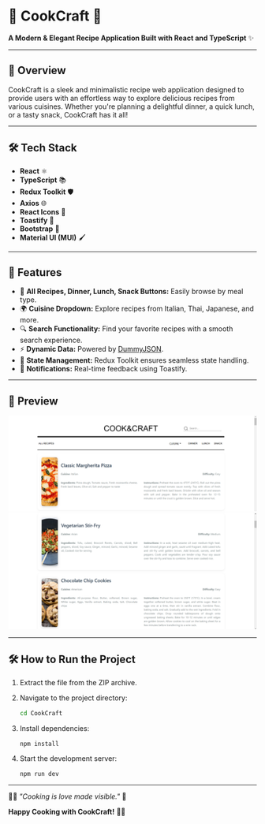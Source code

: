 # 🍳 **CookCraft** 🥗

**A Modern & Elegant Recipe Application Built with React and TypeScript** ✨

---

## 🚀 **Overview**
CookCraft is a sleek and minimalistic recipe web application designed to provide users with an effortless way to explore delicious recipes from various cuisines. Whether you're planning a delightful dinner, a quick lunch, or a tasty snack, CookCraft has it all!

---

## 🛠️ **Tech Stack**
- **React** ⚛️
- **TypeScript** 📚
- **Redux Toolkit** 🛡️
- **Axios** 🌐
- **React Icons** 🎨
- **Toastify** 🍞
- **Bootstrap** 💎
- **Material UI (MUI)** 🖌️

---

## 📑 **Features**
- 🥘 **All Recipes, Dinner, Lunch, Snack Buttons:** Easily browse by meal type.
- 🌍 **Cuisine Dropdown:** Explore recipes from Italian, Thai, Japanese, and more.
- 🔍 **Search Functionality:** Find your favorite recipes with a smooth search experience.
- ⚡ **Dynamic Data:** Powered by [DummyJSON](https://dummyjson.com/).
- 🎯 **State Management:** Redux Toolkit ensures seamless state handling.
- 💬 **Notifications:** Real-time feedback using Toastify.

---

## 🎥 **Preview**
![1](image/1.png)
![2](image/2.png)

---

## 🛠️ **How to Run the Project**

1. Extract the file from the ZIP archive.

2. Navigate to the project directory:
   ```bash
   cd CookCraft
   ```

3. Install dependencies:
   ```bash
   npm install
   ```

4. Start the development server:
   ```bash
   npm run dev
   ```
---

🧑‍🍳 *"Cooking is love made visible."* 🍝

**Happy Cooking with CookCraft!** 🍴✨

